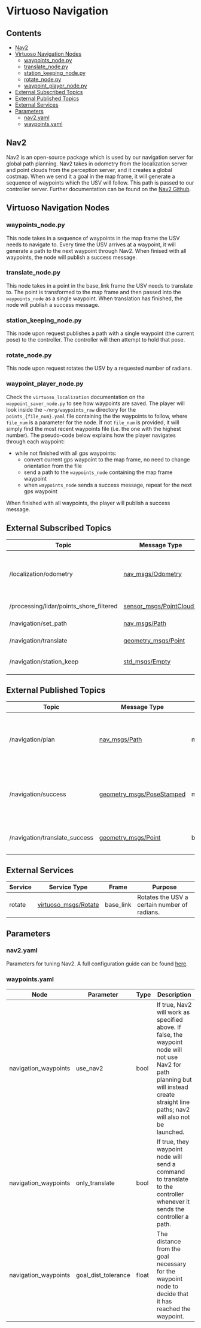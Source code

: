 # Virtuoso Navigation

## Contents
- [Nav2](#nav2)
- [Virtuoso Navigation Nodes](#virtuoso-navigation-nodes)
  - [waypoints_node.py](#waypoints\_nodepy)
  - [translate_node.py](#translate\_nodepy)
  - [station_keeping_node.py](#station\_keeping\_nodepy)
  - [rotate_node.py](#rotate\_nodepy)
  - [waypoint_player_node.py](#waypoint\_player\_nodepy)
- [External Subscribed Topics](#external-subscribed-topics)
- [External Published Topics](#external-published-topics)
- [External Services](#external-services)
- [Parameters](#parameters)
  - [nav2.yaml](#nav2yaml)
  - [waypoints.yaml](#waypointsyaml)

## Nav2

Nav2 is an open-source package which is used by our navigation server for global path planning. Nav2 takes in odometry from the localization server and point clouds from the perception server, and it creates a global costmap. When we send it a goal in the map frame, it will generate a sequence of waypoints which the USV will follow. This path is passed to our controller server. Further documentation can be found on the [Nav2 Github](https://github.com/ros-planning/navigation2). 

## Virtuoso Navigation Nodes

### waypoints_node.py
This node takes in a sequence of waypoints in the map frame the USV needs to navigate to. Every time the USV arrives at a waypoint, it will generate a path to the next waypoint through Nav2. When finised with all waypoints, the node will publish a success message.

### translate_node.py
This node takes in a point in the base_link frame the USV needs to translate to. The point is transformed to the map frame and then passed into the `waypoints_node` as a single waypoint. When translation has finished, the node will publish a success message.

### station_keeping_node.py
This node upon request publishes a path with a single waypoint (the current pose) to the controller. The controller will then attempt to hold that pose.

### rotate_node.py
This node upon request rotates the USV by a requested number of radians.

### waypoint_player_node.py
Check the `virtuoso_localization` documentation on the `waypoint_saver_node.py` to see how waypoints are saved. The player will look inside the `~/mrg/waypoints_raw` directory for the `points_{file_num}.yaml` file containing the the waypoints to follow, where `file_num` is a parameter for the node. If not `file_num` is provided, it will simply find the most recent waypoints file (i.e. the one with the highest number). The pseudo-code below explains how the player navigates through each waypoint:
- while not finished with all gps waypoints:
  - convert current gps waypoint to the map frame, no need to change orientation from the file
  - send a path to the `waypoints_node` containing the map frame waypoint
  - when `waypoints_node` sends a success message, repeat for the next gps waypoint

When finished with all waypoints, the player will publish a success message.

## External Subscribed Topics

| Topic | Message Type | Frame | Purpose |
|-------|--------------|-------|---------|
| /localization/odometry | [nav_msgs/Odometry](http://docs.ros.org/en/noetic/api/nav_msgs/html/msg/Odometry.html) | odom | Used by Nav2 for generating costmap and waypoints_node to determine when to navigate to next waypoint. |
| /processing/lidar/points_shore_filtered | [sensor_msgs/PointCloud2](http://docs.ros.org/en/melodic/api/sensor_msgs/html/msg/PointCloud2.html) | lidar_link | Used by Nav2 for generating costmap. |
| /navigation/set_path | [nav_msgs/Path](https://docs.ros2.org/foxy/api/nav_msgs/msg/Path.html) | map | Used by the waypoints_node. |
| /navigation/translate | [geometry_msgs/Point](http://docs.ros.org/en/noetic/api/geometry_msgs/html/msg/Point.html) | base_link | Used by translate_node. |
| /navigation/station_keep | [std_msgs/Empty](http://docs.ros.org/en/melodic/api/std_msgs/html/msg/Empty.html) | N/A | Activates station keeping. Used by station_keeping_node. |

## External Published Topics

| Topic | Message Type | Frame | Purpose |
|-------|--------------|-------|---------|
| /navigation/plan | [nav_msgs/Path](https://docs.ros2.org/foxy/api/nav_msgs/msg/Path.html) | map | The global plan the USV should follow. Used by the controller server. |
| /navigation/success | [geometry_msgs/PoseStamped](http://docs.ros.org/en/noetic/api/geometry_msgs/html/msg/PoseStamped.html) | map | Final pose the USV successfully navigates to from waypoint navigation. |
| /navigation/translate_success | [geometry_msgs/Point](http://docs.ros.org/en/noetic/api/geometry_msgs/html/msg/Point.html) | base_link | Point USV successfully translates to. |

## External Services 

| Service | Service Type | Frame | Purpose |
|---------|--------------|-------|---------|
| rotate | [virtuoso_msgs/Rotate](/virtuoso_msgs/srv/Rotate.srv) | base_link | Rotates the USV a certain number of radians. |

## Parameters

### nav2.yaml
Parameters for tuning Nav2. A full configuration guide can be found [here](https://navigation.ros.org/configuration/index.html). 

### waypoints.yaml

| Node | Parameter | Type | Description |
|------|-----------|------|-------------|
| navigation_waypoints | use_nav2 | bool | If true, Nav2 will work as specified above. If false, the waypoint node will not use Nav2 for path planning but will instead create straight line paths; nav2 will also not be launched. |
| navigation_waypoints | only_translate | bool | If true, they waypoint node will send a command to translate to the controller whenever it sends the controller a path. |
| navigation_waypoints | goal_dist_tolerance | float | The distance from the goal necessary for the waypoint node to decide that it has reached the waypoint. |
